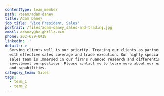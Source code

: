 ```yaml
---
contentType: team_member
path: /team/adam-daney
title: Adam Daney
job_title: 'Vice President, Sales'
portrait: /files/adam-daney_sales-and-trading.jpg
email: adaney@heightllc.com
phone: 202-629-0018
linkedin: ''
details: >
  Serving clients well is our priority. Treating our clients as partners starts
  with effective sales coverage and trade execution. Our highly specialized
  sales team is immersed in our firm's nuanced research and differentiated
  investment perspectives. Please contact me to learn more about our expertise
  and capabilities.
category_team: Sales
tags:
  - term_1
  - term_2
---
```


